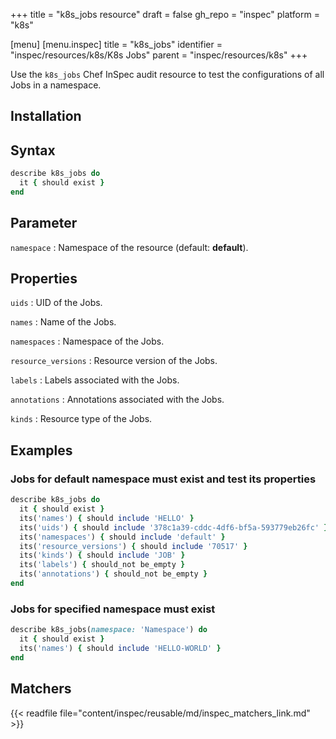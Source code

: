 +++
title = "k8s_jobs resource"
draft = false
gh_repo = "inspec"
platform = "k8s"

[menu]
[menu.inspec]
title = "k8s_jobs"
identifier = "inspec/resources/k8s/K8s Jobs"
parent = "inspec/resources/k8s"
+++

Use the `k8s_jobs` Chef InSpec audit resource to test the configurations of all Jobs in a namespace.

## Installation

## Syntax

```ruby
describe k8s_jobs do
  it { should exist }
end
```

## Parameter

`namespace`
: Namespace of the resource (default: **default**).

## Properties

`uids`
: UID of the Jobs.

`names`
: Name of the Jobs.

`namespaces`
: Namespace of the Jobs.

`resource_versions`
: Resource version of the Jobs.

`labels`
: Labels associated with the Jobs.

`annotations`
: Annotations associated with the Jobs.

`kinds`
: Resource type of the Jobs.

## Examples

### Jobs for default namespace must exist and test its properties

```ruby
describe k8s_jobs do
  it { should exist }
  its('names') { should include 'HELLO' }
  its('uids') { should include '378c1a39-cddc-4df6-bf5a-593779eb26fc' }
  its('namespaces') { should include 'default' }
  its('resource_versions') { should include '70517' }
  its('kinds') { should include 'JOB' }
  its('labels') { should_not be_empty }
  its('annotations') { should_not be_empty }
end
```

### Jobs for specified namespace must exist

```ruby
describe k8s_jobs(namespace: 'Namespace') do
  it { should exist }
  its('names') { should include 'HELLO-WORLD' }
end
```

## Matchers

{{< readfile file="content/inspec/reusable/md/inspec_matchers_link.md" >}}
